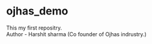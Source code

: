 # ojhas_demo
This my first repositry.
<br>
Author - Harshit sharma (Co founder of Ojhas indrustry.)
